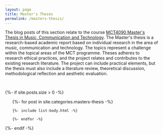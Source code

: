 ```yaml
---
layout: page
title: Master's Theses
permalink: /masters-thesis/
---
```


The blog posts of this section relate to the course [MCT4090 Master's Thesis in Music, Communication and Technology](https://www.uio.no/studier/emner/hf/imv/MCT4090). The Master's thesis is a research-based academic report based on individual research in the area of music, communication and technology. The topics represent a challenge within the topical areas of the MCT programme. Theses adheres to research ethical practices, and the project relates and contributes to the existing research literature. The project can include practical elements, but the thesis must also include a literature review, theoretical discussion, methodological reflection and aesthetic evaluation.

<br />

{%- if site.posts.size > 0 -%}

  <!-- <h2 class="post-list-heading">{{ page.list_title | default: "Posts" }}</h2> -->
  <ul class="post-list">
    {%- for post in site.categories.masters-thesis -%}

    {%- include list-body.html -%}

    {%- endfor -%}

  </ul>
  {%- endif -%}
